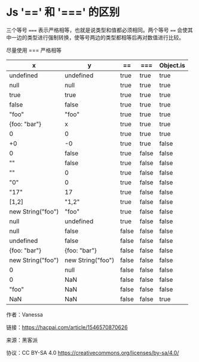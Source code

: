 # Js '==' 和 '===' 的区别

三个等号 `===` 表示严格相等，也就是说类型和值都必须相同。两个等号 `==` 会使其中一边的类型进行强制转换，使等号两边的类型都相等后再对数值进行比较。

尽量使用 === 严格相等

| x                 | y                 | ==    | ===   | Object.is |
| ----------------- | ----------------- | ----- | ----- | --------- |
| undefined         | undefined         | true  | true  | true      |
| null              | null              | true  | true  | true      |
| true              | true              | true  | true  | true      |
| false             | false             | true  | true  | true      |
| "foo"             | "foo"             | true  | true  | true      |
| {foo: "bar"}      | x                 | true  | true  | true      |
| 0                 | 0                 | true  | true  | true      |
| +0                | -0                | true  | true  | false     |
| 0                 | false             | true  | false | false     |
| ""                | false             | true  | false | false     |
| ""                | 0                 | true  | false | false     |
| "0"               | 0                 | true  | false | false     |
| "17"              | 17                | true  | false | false     |
| [1,2]             | "1,2"             | true  | false | false     |
| new String("foo") | "foo"             | true  | false | false     |
| null              | undefined         | true  | false | false     |
| null              | false             | false | false | false     |
| undefined         | false             | false | false | false     |
| {foo: "bar"}      | {foo: "bar"}      | false | false | false     |
| new String("foo") | new String("foo") | false | false | false     |
| 0                 | null              | false | false | false     |
| 0                 | NaN               | false | false | false     |
| "foo"             | NaN               | false | false | false     |
| NaN               | NaN               | false | false | true      |

作者：Vanessa

链接：https://hacpai.com/article/1546570870626

来源：黑客派

协议：CC BY-SA 4.0 https://creativecommons.org/licenses/by-sa/4.0/